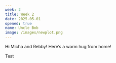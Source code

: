 ```yaml
---
week: 2
title: Week 2
date: 2025-05-01
opened: true
name: Uncle Bob
image: /images/newplot.png
---
```

Hi Micha and Rebby! Here’s a warm hug from home!

Test